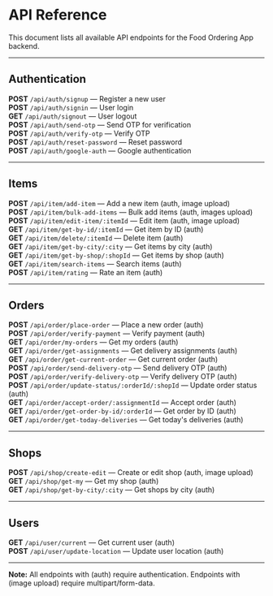 # API Reference

This document lists all available API endpoints for the Food Ordering App backend.

---

## Authentication

**POST** `/api/auth/signup` — Register a new user  
**POST** `/api/auth/signin` — User login  
**GET** `/api/auth/signout` — User logout  
**POST** `/api/auth/send-otp` — Send OTP for verification  
**POST** `/api/auth/verify-otp` — Verify OTP  
**POST** `/api/auth/reset-password` — Reset password  
**POST** `/api/auth/google-auth` — Google authentication  

---

## Items

**POST** `/api/item/add-item` — Add a new item (auth, image upload)  
**POST** `/api/item/bulk-add-items` — Bulk add items (auth, images upload)  
**POST** `/api/item/edit-item/:itemId` — Edit item (auth, image upload)  
**GET** `/api/item/get-by-id/:itemId` — Get item by ID (auth)  
**GET** `/api/item/delete/:itemId` — Delete item (auth)  
**GET** `/api/item/get-by-city/:city` — Get items by city (auth)  
**GET** `/api/item/get-by-shop/:shopId` — Get items by shop (auth)  
**GET** `/api/item/search-items` — Search items (auth)  
**POST** `/api/item/rating` — Rate an item (auth)  

---

## Orders

**POST** `/api/order/place-order` — Place a new order (auth)  
**POST** `/api/order/verify-payment` — Verify payment (auth)  
**GET** `/api/order/my-orders` — Get my orders (auth)  
**GET** `/api/order/get-assignments` — Get delivery assignments (auth)  
**GET** `/api/order/get-current-order` — Get current order (auth)  
**POST** `/api/order/send-delivery-otp` — Send delivery OTP (auth)  
**POST** `/api/order/verify-delivery-otp` — Verify delivery OTP (auth)  
**POST** `/api/order/update-status/:orderId/:shopId` — Update order status (auth)  
**GET** `/api/order/accept-order/:assignmentId` — Accept order (auth)  
**GET** `/api/order/get-order-by-id/:orderId` — Get order by ID (auth)  
**GET** `/api/order/get-today-deliveries` — Get today's deliveries (auth)  

---

## Shops

**POST** `/api/shop/create-edit` — Create or edit shop (auth, image upload)  
**GET** `/api/shop/get-my` — Get my shop (auth)  
**GET** `/api/shop/get-by-city/:city` — Get shops by city (auth)  

---

## Users

**GET** `/api/user/current` — Get current user (auth)  
**POST** `/api/user/update-location` — Update user location (auth)  

---

**Note:** All endpoints with (auth) require authentication. Endpoints with (image upload) require multipart/form-data.
